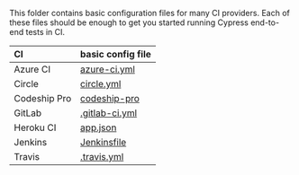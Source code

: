 This folder contains basic configuration files for many CI providers. Each of these files should be enough to get you started running Cypress end-to-end tests in CI.

CI | basic config file
:--- | :---
Azure CI | [azure-ci.yml](azure-ci.yml)
Circle | [circle.yml](circle.yml)
Codeship Pro | [codeship-pro](codeship-pro)
GitLab | [.gitlab-ci.yml](.gitlab-ci.yml)
Heroku CI | [app.json](app.json)
Jenkins | [Jenkinsfile](Jenkinsfile)
Travis | [.travis.yml](.travis.yml)
